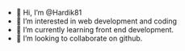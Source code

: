 - 👋 Hi, I’m @Hardik81
- 👀 I’m interested in web development and coding
- 🌱 I’m currently learning front end development.
- 💞️ I’m looking to collaborate on github.

<!---
Hardik81/Hardik81 is a ✨ special ✨ repository because its `README.md` (this file) appears on your GitHub profile.
You can click the Preview link to take a look at your changes.
--->
